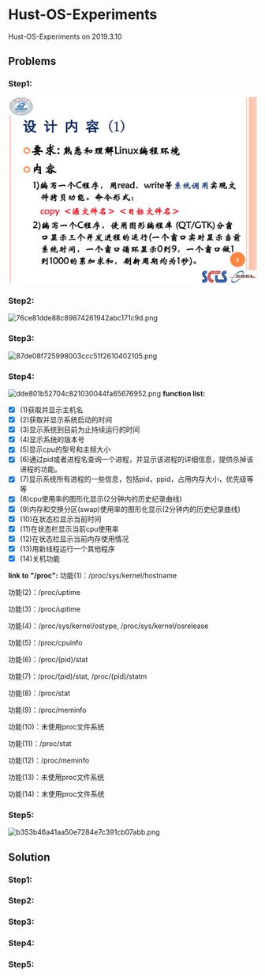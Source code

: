 # Hust-OS-Experiments
Hust-OS-Experiments on 2019.3.10

## Problems
### Step1:
![1b4eab2de59802ec710bb0b24560cc21.png](https://raw.githubusercontent.com/eefaan/Hust-Experiments/master/Hust-OS-Experiments/src/pic/Step1.png)
### Step2:
![76ce81dde88c89874261942abc171c9d.png](https://raw.githubusercontent.com/eefaan/Hust-OS-Experiments/master/src/pic/Step2.png)
### Step3:
![87de08f725998003ccc51f2610402105.png](https://raw.githubusercontent.com/eefaan/Hust-OS-Experiments/master/src/pic/Step3.png)
### Step4:
![dde801b52704c821030044fa65676952.png](https://raw.githubusercontent.com/eefaan/Hust-OS-Experiments/master/src/pic/Step4.png)
__function list:__

- [x] (1)获取并显示主机名
- [x] (2)获取并显示系统启动的时间
- [x] (3)显示系统到目前为止持续运行的时间
- [x] (4)显示系统的版本号
- [x] (5)显示cpu的型号和主频大小
- [x] (6)通过pid或者进程名查询一个进程，并显示该进程的详细信息，提供杀掉该进程的功能。
- [x] (7)显示系统所有进程的一些信息，包括pid，ppid，占用内存大小，优先级等等
- [x] (8)cpu使用率的图形化显示(2分钟内的历史纪录曲线)
- [x] (9)内存和交换分区(swap)使用率的图形化显示(2分钟内的历史纪录曲线)
- [x] (10)在状态栏显示当前时间
- [x] (11)在状态栏显示当前cpu使用率
- [x] (12)在状态栏显示当前内存使用情况
- [x] (13)用新线程运行一个其他程序
- [x] (14)关机功能

__link to "/proc":__
功能(1)：/proc/sys/kernel/hostname

功能(2)：/proc/uptime

功能(3)：/proc/uptime

功能(4)：/proc/sys/kernel/ostype, /proc/sys/kernel/osrelease

功能(5)：/proc/cpuinfo

功能(6)：/proc/(pid)/stat

功能(7)：/proc/(pid)/stat, /proc/(pid)/statm

功能(8)：/proc/stat

功能(9)：/proc/meminfo

功能(10)：未使用proc文件系统

功能(11)：/proc/stat

功能(12)：/proc/meminfo

功能(13)：未使用proc文件系统

功能(14)：未使用proc文件系统

### Step5:
![b353b46a41aa50e7284e7c391cb07abb.png](https://raw.githubusercontent.com/eefaan/Hust-OS-Experiments/master/src/pic/Step5.png)

## Solution
### Step1:
### Step2:
### Step3:
### Step4:
### Step5:
